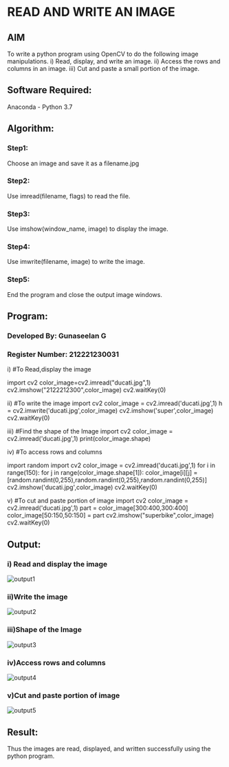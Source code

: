 # READ AND WRITE AN IMAGE
## AIM
To write a python program using OpenCV to do the following image manipulations.
i) Read, display, and write an image.
ii) Access the rows and columns in an image.
iii) Cut and paste a small portion of the image.

## Software Required:
Anaconda - Python 3.7
## Algorithm:
### Step1:
Choose an image and save it as a filename.jpg
### Step2:
Use imread(filename, flags) to read the file.
### Step3:
Use imshow(window_name, image) to display the image.
### Step4:
Use imwrite(filename, image) to write the image.
### Step5:
End the program and close the output image windows.
## Program:
### Developed By: Gunaseelan G
### Register Number: 212221230031
i) #To Read,display the image

import cv2
color_image=cv2.imread("ducati.jpg",1)
cv2.imshow("2122212300",color_image)
cv2.waitKey(0)
  

ii) #To write the image
import cv2
color_image = cv2.imread('ducati.jpg',1)
h = cv2.imwrite('ducati.jpg',color_image)
cv2.imshow('super',color_image)
cv2.waitKey(0) 


iii) #Find the shape of the Image
import cv2
color_image = cv2.imread('ducati.jpg',1)
print(color_image.shape)


iv) #To access rows and columns

import random
import cv2
color_image = cv2.imread('ducati.jpg',1)
for i in range(150):
    for j in range(color_image.shape[1]):
        color_image[i][j] = [random.randint(0,255),random.randint(0,255),random.randint(0,255)]
cv2.imshow('ducati.jpg',color_image)
cv2.waitKey(0)



v) #To cut and paste portion of image
import cv2
color_image = cv2.imread('ducati.jpg',1)
part = color_image[300:400,300:400]
color_image[50:150,50:150] = part
cv2.imshow("superbike",color_image)
cv2.waitKey(0)





## Output:

### i) Read and display the image
![output1](https://user-images.githubusercontent.com/93427255/225330883-8896a270-385b-4564-a673-971956be4c20.png)


### ii)Write the image

![output2](https://user-images.githubusercontent.com/93427255/225330954-bff42103-6c3f-4f31-a177-4962ef8831a9.png)


### iii)Shape of the Image

![output3](https://user-images.githubusercontent.com/93427255/225331025-d11e17e6-a87a-43f1-9885-fc64d781260d.png)


### iv)Access rows and columns
![output4](https://user-images.githubusercontent.com/93427255/225331059-3589cbad-8f53-404d-b76f-0dadd9ead1ab.png)


### v)Cut and paste portion of image
![output5](https://user-images.githubusercontent.com/93427255/225331092-6c05cca2-1ab2-49f2-a5ce-01a33d8499f7.png)


## Result:
Thus the images are read, displayed, and written successfully using the python program.



